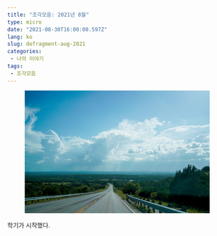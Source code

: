 ```yaml
---
title: "조각모음: 2021년 8월"
type: micro
date: "2021-08-30T16:00:00.597Z"
lang: ko
slug: defragment-aug-2021
categories:
 - 나의 이야기
tags:
 - 조각모음
---
```


<figure>

![](./texas.jpg)

</figure>

학기가 시작했다.

